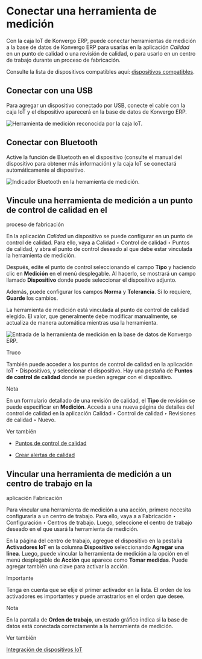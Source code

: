 # Conectar una herramienta de medición

Con la caja IoT de Konvergo ERP, puede conectar herramientas de medición a la base de
datos de Konvergo ERP para usarlas en la aplicación _Calidad_ en un punto de calidad o
una revisión de calidad, o para usarlo en un centro de trabajo durante un
proceso de fabricación.

Consulte la lista de dispositivos compatibles aquí: [dispositivos
compatibles](https://www.odoo.com/page/iot-hardware).

## Conectar con una USB

Para agregar un dispositivo conectado por USB, conecte el cable con la caja
IoT y el dispositivo aparecerá en la base de datos de Konvergo ERP.

![Herramienta de medición reconocida por la caja
IoT.](../../../../_images/device-dropdown.png)

## Conectar con Bluetooth

Active la función de Bluetooth en el dispositivo (consulte el manual del
dispositivo para obtener más información) y la caja IoT se conectará
automáticamente al dispositivo.

![Indicador Bluetooth en la herramienta de
medición.](../../../../_images/measurement-tool.jpeg)

## Vincule una herramienta de medición a un punto de control de calidad en el
proceso de fabricación

En la aplicación _Calidad_ un dispositivo se puede configurar en un punto de
control de calidad. Para ello, vaya a Calidad ‣ Control de calidad ‣ Puntos de
calidad, y abra el punto de control deseado al que debe estar vinculada la
herramienta de medición.

Después, edite el punto de control seleccionando el campo **Tipo** y haciendo
clic en **Medición** en el menú desplegable. Al hacerlo, se mostrará un campo
llamado **Dispositivo** donde puede seleccionar el dispositivo adjunto.

Además, puede configurar los campos **Norma** y **Tolerancia**. Si lo
requiere, **Guarde** los cambios.

La herramienta de medición está vinculada al punto de control de calidad
elegido. El valor, que generalmente debe modificar manualmente, se actualiza
de manera automática mientras usa la herramienta.

![Entrada de la herramienta de medición en la base de datos de Konvergo ERP.
](../../../../_images/measurement-control-point.png) <div class="alert alert-info">
<p class="alert-title">
Truco</p><p>También puede acceder a los puntos de control de calidad en la aplicación IoT ‣ Dispositivos, y seleccionar el dispositivo. Hay una pestaña de <b>Puntos de control de calidad</b> donde se pueden agregar con el dispositivo.</p>
</div>
<div class="alert alert-primary">
<p class="alert-title">
Nota</p><p>En un formulario detallado de una revisión de calidad, el  <b>Tipo</b> de revisión se puede especificar en  <b>Medición</b>. Acceda a una nueva página de detalles del control de calidad en la aplicación Calidad ‣ Control de calidad ‣ Revisiones de calidad ‣ Nuevo.</p>
</div> <div class="alert alert-secondary">
<p class="alert-title">
Ver también</p><ul>
<li><p><a href="../../../inventory_and_mrp/quality/quality_management/quality_control_points">Puntos de control de calidad</a></p></li>
<li><p><a href="../../../inventory_and_mrp/quality/quality_management/quality_alerts">Crear alertas de calidad</a></p></li>
</ul>
</div>

## Vincular una herramienta de medición a un centro de trabajo en la
aplicación Fabricación

Para vincular una herramienta de medición a una acción, primero necesita
configurarla a un centro de trabajo. Para ello, vaya a a Fabricación ‣
Configuración ‣ Centros de trabajo. Luego, seleccione el centro de trabajo
deseado en el que usará la herramienta de medición.

En la página del centro de trabajo, agregue el dispositivo en la pestaña
**Activadores IoT** en la columna **Dispositivo** seleccionando **Agregar una
línea**. Luego, puede vincular la herramienta de medición a la opción en el
menú desplegable de **Acción** que aparece como **Tomar medidas**. Puede
agregar también una clave para activar la acción.

<div class="alert alert-warning">
<p class="alert-title">
Importante</p><p>Tenga en cuenta que se elije el primer activador en la lista. El orden de los activadores es importantes y puede arrastrarlos en el orden que desee.</p>
</div> <div class="alert alert-primary">
<p class="alert-title">
Nota</p><p>En la pantalla de <b>Orden de trabajo</b>, un estado gráfico indica si la base de datos está conectada correctamente a la herramienta de medición.</p>
</div> <div class="alert alert-secondary">
<p class="alert-title">
Ver también</p><p><a href="../../../inventory_and_mrp/manufacturing/management/using_work_centers#workcenter-iot"><span class="std std-ref">Integración de dispositivos IoT</span></a></p>
</div>

